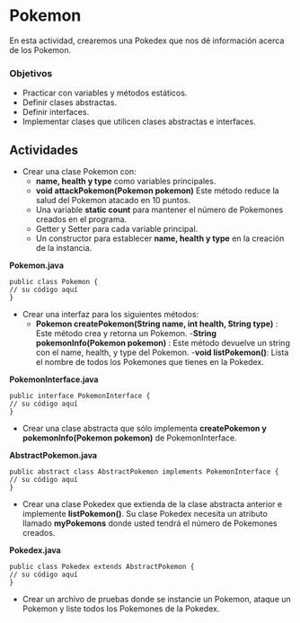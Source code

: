 # Pokemon

En esta actividad, crearemos una Pokedex que nos dé información acerca de los Pokemon.

### Objetivos

- Practicar con variables y métodos estáticos.
- Definir clases abstractas.
- Definir interfaces.
- Implementar clases que utilicen clases abstractas e interfaces.

## Actividades

- Crear una clase Pokemon con:
    - **name, health y type** como variables principales.
    - **void attackPokemon(Pokemon pokemon)** Este método reduce la salud del Pokemon atacado en 10 puntos.
    - Una variable **static count** para mantener el número de Pokemones creados en el programa.
    - Getter y Setter para cada variable principal.
    - Un constructor para establecer **name, health y type** en la creación de la instancia.

**Pokemon.java**

    public class Pokemon {
    // su código aquí
    }

- Crear una interfaz para los siguientes métodos:
    - **Pokemon createPokemon(String name, int health, String type)** : Este método crea y retorna un Pokemon.
    -**String pokemonInfo(Pokemon pokemon)** : Este método devuelve un string con el name, health, y type del Pokemon.
    -**void listPokemon()**: Lista el nombre de todos los Pokemones que tienes en la Pokedex.

**PokemonInterface.java**

    public interface PokemonInterface {
    // su código aquí
    }

- Crear una clase abstracta que sólo implementa **createPokemon y pokemonInfo(Pokemon pokemon)** de PokemonInterface.

**AbstractPokemon.java**

    public abstract class AbstractPokemon implements PokemonInterface {
    // su código aquí
    }

- Crear una clase Pokedex que extienda de la clase abstracta anterior e implemente **listPokemon()**. Su clase Pokedex necesita un atributo llamado **myPokemons** donde usted tendrá el número de Pokemones creados.

**Pokedex.java**

    public class Pokedex extends AbstractPokemon {
    // su código aquí
    }

- Crear un archivo de pruebas donde se instancie un Pokemon, ataque un Pokemon y liste todos los Pokemones de la Pokedex.
